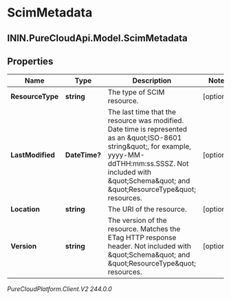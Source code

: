 # ScimMetadata

## ININ.PureCloudApi.Model.ScimMetadata

## Properties

|Name | Type | Description | Notes|
|------------ | ------------- | ------------- | -------------|
| **ResourceType** | **string** | The type of SCIM resource. | [optional] |
| **LastModified** | **DateTime?** | The last time that the resource was modified. Date time is represented as an \&quot;ISO-8601 string\&quot;, for example, yyyy-MM-ddTHH:mm:ss.SSSZ. Not included with \&quot;Schema\&quot; and \&quot;ResourceType\&quot; resources. | [optional] |
| **Location** | **string** | The URI of the resource. | [optional] |
| **Version** | **string** | The version of the resource. Matches the ETag HTTP response header. Not included with \&quot;Schema\&quot; and \&quot;ResourceType\&quot; resources. | [optional] |



_PureCloudPlatform.Client.V2 244.0.0_
